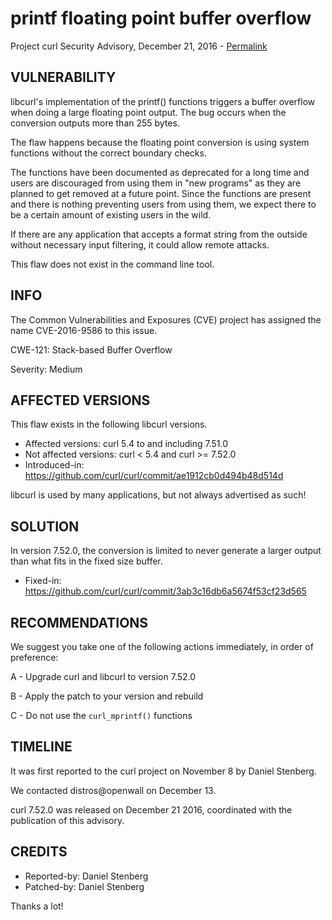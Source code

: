 printf floating point buffer overflow
=====================================

Project curl Security Advisory, December 21, 2016 -
[Permalink](https://curl.se/docs/CVE-2016-9586.html)

VULNERABILITY
-------------

libcurl's implementation of the printf() functions triggers a buffer overflow
when doing a large floating point output. The bug occurs when the conversion
outputs more than 255 bytes.

The flaw happens because the floating point conversion is using system
functions without the correct boundary checks.

The functions have been documented as deprecated for a long time and users are
discouraged from using them in "new programs" as they are planned to get
removed at a future point. Since the functions are present and there is
nothing preventing users from using them, we expect there to be a certain
amount of existing users in the wild.

If there are any application that accepts a format string from the outside
without necessary input filtering, it could allow remote attacks.

This flaw does not exist in the command line tool.

INFO
----

The Common Vulnerabilities and Exposures (CVE) project has assigned the name
CVE-2016-9586 to this issue.

CWE-121: Stack-based Buffer Overflow

Severity: Medium

AFFECTED VERSIONS
-----------------

This flaw exists in the following libcurl versions.

- Affected versions: curl 5.4 to and including 7.51.0
- Not affected versions: curl < 5.4 and curl >= 7.52.0
- Introduced-in: https://github.com/curl/curl/commit/ae1912cb0d494b48d514d

libcurl is used by many applications, but not always advertised as such!

SOLUTION
------------

In version 7.52.0, the conversion is limited to never generate a larger output
than what fits in the fixed size buffer.

- Fixed-in: https://github.com/curl/curl/commit/3ab3c16db6a5674f53cf23d565

RECOMMENDATIONS
---------------

We suggest you take one of the following actions immediately, in order of
preference:

 A - Upgrade curl and libcurl to version 7.52.0

 B - Apply the patch to your version and rebuild

 C - Do not use the `curl_mprintf()` functions

TIMELINE
---------

It was first reported to the curl project on November 8 by Daniel Stenberg.

We contacted distros@openwall on December 13.

curl 7.52.0 was released on December 21 2016, coordinated with the publication
of this advisory.

CREDITS
-------

- Reported-by: Daniel Stenberg
- Patched-by: Daniel Stenberg

Thanks a lot!
